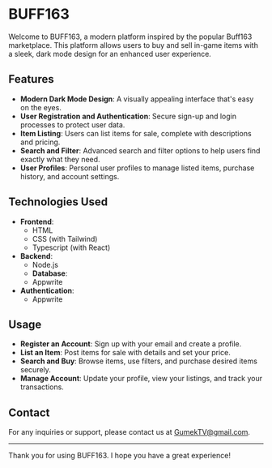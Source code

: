 # BUFF163

Welcome to BUFF163, a modern platform inspired by the popular Buff163 marketplace. This platform allows users to buy and sell in-game items with a sleek, dark mode design for an enhanced user experience.

## Features

- **Modern Dark Mode Design**: A visually appealing interface that's easy on the eyes.
- **User Registration and Authentication**: Secure sign-up and login processes to protect user data.
- **Item Listing**: Users can list items for sale, complete with descriptions and pricing.
- **Search and Filter**: Advanced search and filter options to help users find exactly what they need.
- **User Profiles**: Personal user profiles to manage listed items, purchase history, and account settings.
  
## Technologies Used

- **Frontend**: 
  - HTML
  - CSS (with Tailwind)
  - Typescript (with React)
- **Backend**: 
  - Node.js
  - **Database**: 
  - Appwrite
- **Authentication**: 
  - Appwrite

## Usage

- **Register an Account**: Sign up with your email and create a profile.
- **List an Item**: Post items for sale with details and set your price.
- **Search and Buy**: Browse items, use filters, and purchase desired items securely.
- **Manage Account**: Update your profile, view your listings, and track your transactions.

## Contact

For any inquiries or support, please contact us at [GumekTV@gmail.com](mailto:gumekTV@gmail.com).

---

Thank you for using BUFF163. I hope you have a great experience!

